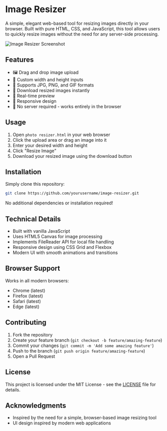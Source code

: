 # Image Resizer

A simple, elegant web-based tool for resizing images directly in your browser. Built with pure HTML, CSS, and JavaScript, this tool allows users to quickly resize images without the need for any server-side processing.

![Image Resizer Screenshot](screenshot.png)

## Features

- 🖼️ Drag and drop image upload
- 📏 Custom width and height inputs
- 🎨 Supports JPG, PNG, and GIF formats
- 💾 Download resized images instantly
- 🎯 Real-time preview
- 📱 Responsive design
- 🚀 No server required - works entirely in the browser

## Usage

1. Open `photo resizer.html` in your web browser
2. Click the upload area or drag an image into it
3. Enter your desired width and height
4. Click "Resize Image"
5. Download your resized image using the download button

## Installation

Simply clone this repository:

```bash
git clone https://github.com/yourusername/image-resizer.git
```

No additional dependencies or installation required!

## Technical Details

- Built with vanilla JavaScript
- Uses HTML5 Canvas for image processing
- Implements FileReader API for local file handling
- Responsive design using CSS Grid and Flexbox
- Modern UI with smooth animations and transitions

## Browser Support

Works in all modern browsers:
- Chrome (latest)
- Firefox (latest)
- Safari (latest)
- Edge (latest)

## Contributing

1. Fork the repository
2. Create your feature branch (`git checkout -b feature/amazing-feature`)
3. Commit your changes (`git commit -m 'Add some amazing feature'`)
4. Push to the branch (`git push origin feature/amazing-feature`)
5. Open a Pull Request

## License

This project is licensed under the MIT License - see the [LICENSE](LICENSE) file for details.

## Acknowledgments

- Inspired by the need for a simple, browser-based image resizing tool
- UI design inspired by modern web applications